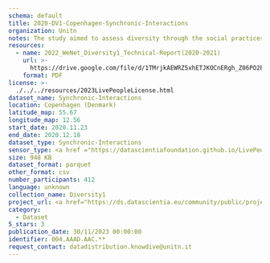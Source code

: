 ```yaml
---
schema: default
title: 2020-DV1-Copenhagen-Synchronic-Interactions
organization: Unitn
notes: The study aimed to assess diversity through the social practices and daily behaviors of university students from eight different countries. The research was carried out in two phases. Initially, a large sample of students from Denmark, Italy, Mongolia, Paraguay, the United Kingdom, China, Mexico, and India, completed a survey on their social practices, as well as their socio-demographic, cultural, and psychological elements. In the second phase, a sub-sample of the respondents engaged in a four-week data collection by using an innovative smartphone application called iLog. This app collected data from thirty-four smartphone sensors around the clock, allowing for an in-depth investigation into the diversity and daily routines of university students across countries, both synchronically and diachronically.
resources:
  - name: 2022_WeNet_Diversity1_Technical-Report(2020-2021)
    url: >-
      https://drive.google.com/file/d/1TMrjkAEWRZ5xhETJKOCnERgh_Z06PO2E/view?usp=drive_link
    format: PDF
license: >-
  ./../../resources/2023LivePeopleLicense.html
dataset_name: Synchronic-Interactions
location: Copenhagen (Denmark)
latitude_map: 55.67
longitude_map: 12.56
start_date: 2020.11.23
end_date: 2020.12.18
dataset_type: Synchronic-Interactions
sensor_type: <a href ="https://datascientiafoundation.github.io/LivePeople/datasets/2020-DV1-Copenhagen-Questionnaire%20Diversity%20A/">Questionnaire A</a>, <a href ="https://datascientiafoundation.github.io/LivePeople/datasets/2020-DV1-Copenhagen-Questionnaire%20Diversity%20B/">Questionnaire B</a>, <a href ="https://datascientiafoundation.github.io/LivePeople/datasets/2020-DV1-Copenhagen-Questionnaire%20Diversity%20C/">Questionnaire C</a>
size: 948 KB
dataset_format: parquet
other_format: csv
number_participants: 412
language: unknown
collection_name: Diversity1
project_url: <a href="https://ds.datascientia.eu/community/public/projects/3720e313-356e-4b7c-830e-be5cc7dbb3b10">https://ds.datascientia.eu/community/public/projects/3720e313-356e-4b7c-830e-be5cc7dbb3b10</a>
category:
  - Dataset
5_stars: 3
publication_date: 30/11/2023 00:00:00
identifier: 004.AAAD.AAC.**
request_contact: datadistribution.knowdive@unitn.it
---
```

